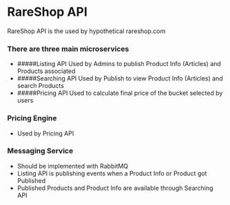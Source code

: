 # RareShop API

RareShop API is the used by hypothetical rareshop.com

### There are three main microservices

-   #####Listing API
    Used by Admins to publish Product Info (Articles) and Products associated
-   #####Searching API
    Used by Publish to view Product Info (Articles) and search Products 
-   #####Pricing API
    Used to calculate final price of the bucket selected by users

### Pricing Engine
    
-    Used by Pricing API 

### Messaging Service
-    Should be implemented with RabbitMQ
-    Listing API is publishing events when a Product Info or Product got Published
-    Published Products and Product Info are available through Searching API
    
        
    

